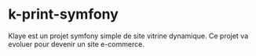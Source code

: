 # k-print-symfony
Klaye est un projet symfony simple de site vitrine dynamique. Ce projet va evoluer pour devenir un site e-commerce.

